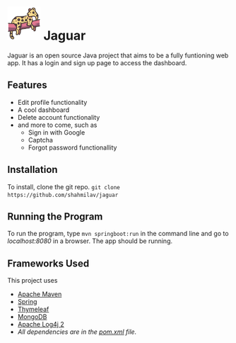 # <img src="https://github.com/shahmilav/jaguar/blob/main/src/main/resources/static/logo.png" width="75" height="75" /> Jaguar
Jaguar is an open source Java project that aims to be a fully funtioning web app.
It has a login and sign up page to access the dashboard.

## Features
- Edit profile functionality
- A cool dashboard
- Delete account functionality
- and more to come, such as
  - Sign in with Google
  - Captcha
  - Forgot password functionallity

## Installation
To install, clone the git repo.
```git clone https://github.com/shahmilav/jaguar```

## Running the Program
To run the program, type ```mvn springboot:run``` in the command line and go to _localhost:8080_ in a browser. The app should be running.

## Frameworks Used
This project uses
- [Apache Maven](https://maven.apache.org/)
- [Spring](https://spring.io/)
- [Thymeleaf](https://www.thymeleaf.org/)
- [MongoDB](https://www.mongodb.com/)
- [Apache Log4j 2](https://logging.apache.org/log4j/2.x/)
- _All dependencies are in the [pom.xml](https://github.com/shahmilav/jaguar/blob/main/pom.xml) file._



